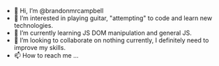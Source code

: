 - 👋 Hi, I’m @brandonmrcampbell
- 👀 I’m interested in playing guitar, "attempting" to code and learn new technologies. 
- 🌱 I’m currently learning JS DOM manipulation and general JS. 
- 💞️ I’m looking to collaborate on nothing currently, I definitely need to improve my skills. 
- 📫 How to reach me ...

<!---
brandonmrcampbell/brandonmrcampbell is a ✨ special ✨ repository because its `README.md` (this file) appears on your GitHub profile.
You can click the Preview link to take a look at your changes.
--->
